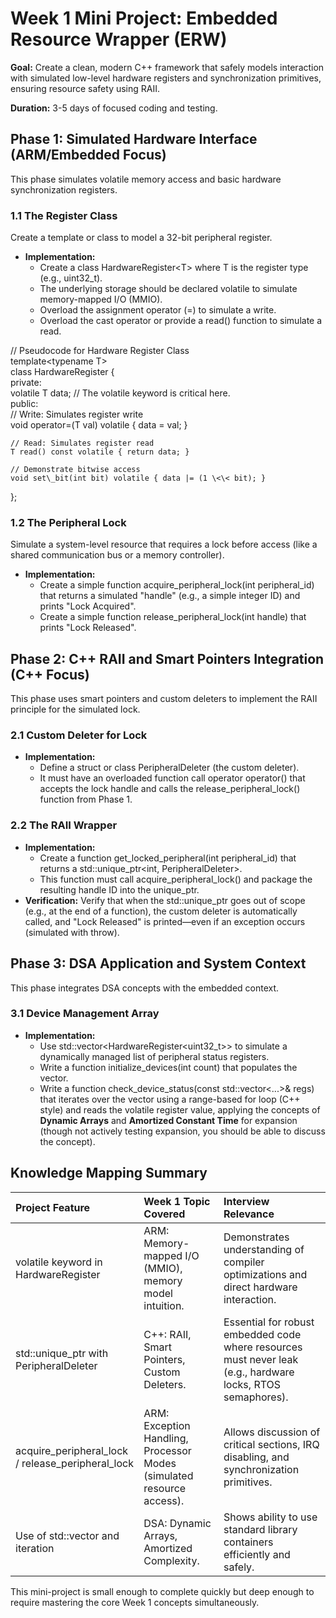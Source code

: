 # **Week 1 Mini Project: Embedded Resource Wrapper (ERW)**

**Goal:** Create a clean, modern C++ framework that safely models interaction with simulated low-level hardware registers and synchronization primitives, ensuring resource safety using RAII.

**Duration:** 3-5 days of focused coding and testing.

## **Phase 1: Simulated Hardware Interface (ARM/Embedded Focus)**

This phase simulates volatile memory access and basic hardware synchronization registers.

### **1.1 The Register Class**

Create a template or class to model a 32-bit peripheral register.

* **Implementation:**  
  * Create a class HardwareRegister\<T\> where T is the register type (e.g., uint32\_t).  
  * The underlying storage should be declared volatile to simulate memory-mapped I/O (MMIO).  
  * Overload the assignment operator (=) to simulate a write.  
  * Overload the cast operator or provide a read() function to simulate a read.

// Pseudocode for Hardware Register Class  
template\<typename T\>  
class HardwareRegister {  
private:  
    volatile T data; // The volatile keyword is critical here.  
public:  
    // Write: Simulates register write  
    void operator=(T val) volatile { data \= val; }

    // Read: Simulates register read  
    T read() const volatile { return data; }  
      
    // Demonstrate bitwise access  
    void set\_bit(int bit) volatile { data |= (1 \<\< bit); }  
};

### **1.2 The Peripheral Lock**

Simulate a system-level resource that requires a lock before access (like a shared communication bus or a memory controller).

* **Implementation:**  
  * Create a simple function acquire\_peripheral\_lock(int peripheral\_id) that returns a simulated "handle" (e.g., a simple integer ID) and prints "Lock Acquired".  
  * Create a simple function release\_peripheral\_lock(int handle) that prints "Lock Released".

## **Phase 2: C++ RAII and Smart Pointers Integration (C++ Focus)**

This phase uses smart pointers and custom deleters to implement the RAII principle for the simulated lock.

### **2.1 Custom Deleter for Lock**

* **Implementation:**  
  * Define a struct or class PeripheralDeleter (the custom deleter).  
  * It must have an overloaded function call operator operator() that accepts the lock handle and calls the release\_peripheral\_lock() function from Phase 1\.

### **2.2 The RAII Wrapper**

* **Implementation:**  
  * Create a function get\_locked\_peripheral(int peripheral\_id) that returns a std::unique\_ptr\<int, PeripheralDeleter\>.  
  * This function must call acquire\_peripheral\_lock() and package the resulting handle ID into the unique\_ptr.  
* **Verification:** Verify that when the std::unique\_ptr goes out of scope (e.g., at the end of a function), the custom deleter is automatically called, and "Lock Released" is printed—even if an exception occurs (simulated with throw).

## **Phase 3: DSA Application and System Context**

This phase integrates DSA concepts with the embedded context.

### **3.1 Device Management Array**

* **Implementation:**  
  * Use std::vector\<HardwareRegister\<uint32\_t\>\> to simulate a dynamically managed list of peripheral status registers.  
  * Write a function initialize\_devices(int count) that populates the vector.  
  * Write a function check\_device\_status(const std::vector\<...\>& regs) that iterates over the vector using a range-based for loop (C++ style) and reads the volatile register value, applying the concepts of **Dynamic Arrays** and **Amortized Constant Time** for expansion (though not actively testing expansion, you should be able to discuss the concept).

## **Knowledge Mapping Summary**

| Project Feature | Week 1 Topic Covered | Interview Relevance |
| :---- | :---- | :---- |
| volatile keyword in HardwareRegister | ARM: Memory-mapped I/O (MMIO), memory model intuition. | Demonstrates understanding of compiler optimizations and direct hardware interaction. |
| std::unique\_ptr with PeripheralDeleter | C++: RAII, Smart Pointers, Custom Deleters. | Essential for robust embedded code where resources must never leak (e.g., hardware locks, RTOS semaphores). |
| acquire\_peripheral\_lock / release\_peripheral\_lock | ARM: Exception Handling, Processor Modes (simulated resource access). | Allows discussion of critical sections, IRQ disabling, and synchronization primitives. |
| Use of std::vector and iteration | DSA: Dynamic Arrays, Amortized Complexity. | Shows ability to use standard library containers efficiently and safely. |

This mini-project is small enough to complete quickly but deep enough to require mastering the core Week 1 concepts simultaneously.
